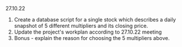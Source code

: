 27.10.22
1. Create a database script for a single stock which describes a daily snapshot of 5 different multipliers and its closing price. 
2. Update the project's workplan according to 27.10.22 meeting
3. Bonus - explain the reason for choosing the 5 multipliers above.  
